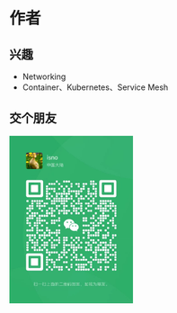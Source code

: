 # 作者

## 兴趣

- Networking
- Container、Kubernetes、Service Mesh

## 交个朋友

<div  align="left">
	<img src="./assets/webchat.jpg" width = "220"  align=center />
</div>